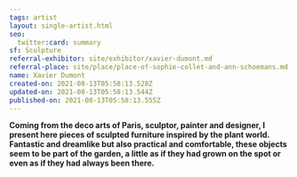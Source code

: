 ```yaml
---
tags: artist
layout: single-artist.html
seo:
  twitter:card: summary
sf: Sculpture
referral-exhibitor: site/exhibitor/xavier-dumont.md
referral-place: site/place/place-of-sophie-collet-and-ann-schoemans.md
name: Xavier Dumont
created-on: 2021-08-13T05:58:13.528Z
updated-on: 2021-08-13T05:58:13.544Z
published-on: 2021-08-13T05:58:13.555Z
---
```

<!--StartFragment-->

**Coming from the deco arts of Paris, sculptor, painter and designer, I present here pieces of sculpted furniture inspired by the plant world. Fantastic and dreamlike but also practical and comfortable, these objects seem to be part of the garden, a little as if they had grown on the spot or even as if they had always been there.**

<!--EndFragment-->